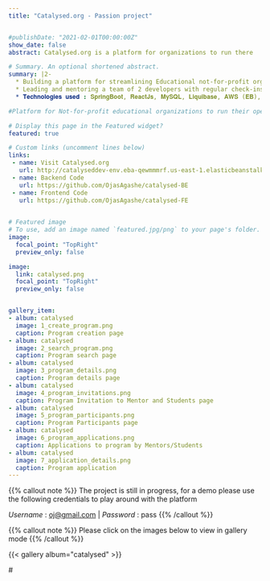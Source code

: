 ```yaml
---
title: "Catalysed.org - Passion project"


#publishDate: "2021-02-01T00:00:00Z"
show_date: false
abstract: Catalysed.org is a platform for organizations to run there 

# Summary. An optional shortened abstract.
summary: |2-
  * Building a platform for streamlining Educational not-for-profit organizations’ operations and widening their outreach to students.
  * Leading and mentoring a team of 2 developers with regular check-ins and planning sessions.
  * 𝐓𝐞𝐜𝐡𝐧𝐨𝐥𝐨𝐠𝐢𝐞𝐬 𝐮𝐬𝐞𝐝 : 𝐒𝐩𝐫𝐢𝐧𝐠𝐁𝐨𝐨𝐭, 𝐑𝐞𝐚𝐜𝐭𝐉𝐬, 𝐌𝐲𝐒𝐐𝐋, 𝐋𝐢𝐪𝐮𝐢𝐛𝐚𝐬𝐞, 𝐀𝐖𝐒 (𝐄𝐁), 𝐆𝐢𝐭

#Platform for Not-for-profit educational organizations to run their operations and a place for students to explore their passions and learn new topics.

# Display this page in the Featured widget?
featured: true

# Custom links (uncomment lines below)
links:
 - name: Visit Catalysed.org
   url: http://catalyseddev-env.eba-qewmmmrf.us-east-1.elasticbeanstalk.com/
 - name: Backend Code
   url: https://github.com/OjasAgashe/catalysed-BE
 - name: Frontend Code
   url: https://github.com/OjasAgashe/catalysed-FE
 

# Featured image
# To use, add an image named `featured.jpg/png` to your page's folder. 
image:
  focal_point: "TopRight"
  preview_only: false

image:
  link: catalysed.png
  focal_point: "TopRight"
  preview_only: false


gallery_item:
- album: catalysed
  image: 1_create_program.png
  caption: Program creation page
- album: catalysed
  image: 2_search_program.png
  caption: Program search page
- album: catalysed
  image: 3_program_details.png
  caption: Program details page
- album: catalysed
  image: 4_program_invitations.png
  caption: Program Invitation to Mentor and Students page
- album: catalysed
  image: 5_program_participants.png
  caption: Program Participants page
- album: catalysed
  image: 6_program_applications.png
  caption: Applications to program by Mentors/Students
- album: catalysed
  image: 7_application_details.png
  caption: Program application
---
```


{{% callout note %}}
The project is still in progress, for a demo please use the following credentials to play around with the platform

*Username* : oj@gmail.com  |
  *Password* : pass
{{% /callout %}}

{{% callout note %}}
Please click on the images below to view in gallery mode
{{% /callout %}}


{{< gallery album="catalysed" >}}

#<br>
